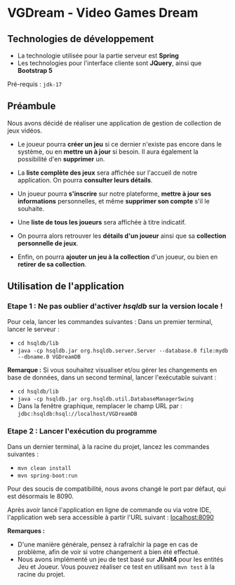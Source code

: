# VGDream - Video Games Dream

## Technologies de développement
* La technologie utilisée pour la partie serveur est **Spring**
* Les technologies pour l'interface cliente sont **JQuery**, ainsi que **Bootstrap 5**

Pré-requis : `jdk-17`

## Préambule
Nous avons décidé de réaliser une application de gestion de collection de jeux vidéos.

* Le joueur pourra **créer un jeu** si ce dernier n'existe pas encore dans le système, ou en **mettre un à jour** si besoin. Il aura également la possibilité d'en **supprimer** un.

* La **liste complète des jeux** sera affichée sur l'accueil de notre application. On pourra **consulter leurs détails**.

* Un joueur pourra **s'inscrire** sur notre plateforme, **mettre à jour ses informations** personnelles, et même **supprimer son compte** s'il le souhaite.
* Une **liste de tous les joueurs** sera affichée à titre indicatif.
* On pourra alors retrouver les **détails d'un joueur** ainsi que sa **collection personnelle de jeux**.
* Enfin, on pourra **ajouter un jeu à la collection** d'un joueur, ou bien en **retirer de sa collection**.

## Utilisation de l'application
### Etape 1 : Ne pas oublier d'activer *hsqldb* sur la version locale !
Pour cela, lancer les commandes suivantes :
Dans un premier terminal, lancer le serveur :
- ```cd hsqldb/lib```
- ```java -cp hsqldb.jar org.hsqldb.server.Server --database.0 file:mydb --dbname.0 VGDreamDB```

**Remarque :** Si vous souhaitez visualiser et/ou gérer les changements en base de données, dans un second terminal, lancer l'exécutable suivant :
- ```cd hsqldb/lib```
- ```java -cp hsqldb.jar org.hsqldb.util.DatabaseManagerSwing```
- Dans la fenêtre graphique, remplacer le champ URL par : `jdbc:hsqldb:hsql://localhost/VGDreamDB`

### Etape 2 : Lancer l'exécution du programme
Dans un dernier terminal, à la racine du projet, lancez les commandes suivantes :
- ```mvn clean install```
- ```mvn spring-boot:run```

Pour des soucis de compatibilité, nous avons changé le port par défaut, qui est désormais le 8090.

Après avoir lancé l'application en ligne de commande ou via votre IDE, l'application web sera accessible à partir l'URL suivant :
[localhost:8090](http://localhost:8090)

**Remarques :** 
- D'une manière générale, pensez à rafraîchir la page en cas de problème, afin de voir si votre changement a bien été effectué.
- Nous avons implémenté un jeu de test basé sur **JUnit4** pour les entités Jeu et Joueur. Vous pouvez réaliser ce test en utilisant `mvn test` à la racine du projet.
